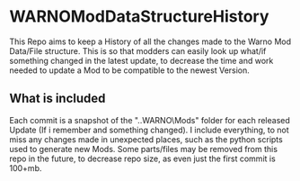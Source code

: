 # WARNOModDataStructureHistory
This Repo aims to keep a History of all the changes made to the Warno Mod Data/File structure. This is so that modders can easily look up what/if  something changed in the latest update, to decrease the time and work needed to update a Mod to be compatible to the newest Version.
## What is included
Each commit is a snapshot of the "..WARNO\Mods" folder for each released Update (If i remember and something changed). I include everything, to not miss any changes made in unexpected places, such as the python scripts used to generate new Mods. Some parts/files may be removed from this repo in the future, to decrease repo size, as even just the first commit is 100+mb.